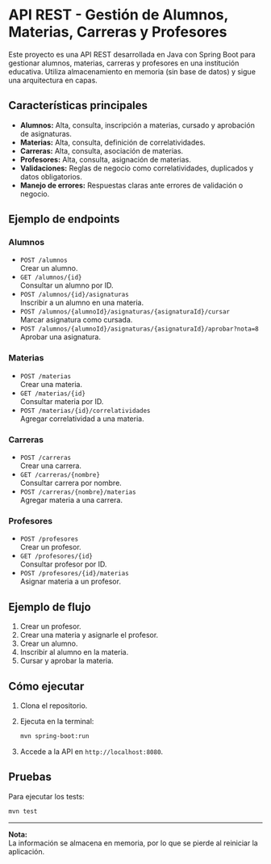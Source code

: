 # API REST - Gestión de Alumnos, Materias, Carreras y Profesores

Este proyecto es una API REST desarrollada en Java con Spring Boot para gestionar alumnos, materias, carreras y profesores en una institución educativa. Utiliza almacenamiento en memoria (sin base de datos) y sigue una arquitectura en capas.

## Características principales

- **Alumnos:** Alta, consulta, inscripción a materias, cursado y aprobación de asignaturas.
- **Materias:** Alta, consulta, definición de correlatividades.
- **Carreras:** Alta, consulta, asociación de materias.
- **Profesores:** Alta, consulta, asignación de materias.
- **Validaciones:** Reglas de negocio como correlatividades, duplicados y datos obligatorios.
- **Manejo de errores:** Respuestas claras ante errores de validación o negocio.

## Ejemplo de endpoints

### Alumnos

- `POST /alumnos`  
  Crear un alumno.
- `GET /alumnos/{id}`  
  Consultar un alumno por ID.
- `POST /alumnos/{id}/asignaturas`  
  Inscribir a un alumno en una materia.
- `POST /alumnos/{alumnoId}/asignaturas/{asignaturaId}/cursar`  
  Marcar asignatura como cursada.
- `POST /alumnos/{alumnoId}/asignaturas/{asignaturaId}/aprobar?nota=8`  
  Aprobar una asignatura.

### Materias

- `POST /materias`  
  Crear una materia.
- `GET /materias/{id}`  
  Consultar materia por ID.
- `POST /materias/{id}/correlatividades`  
  Agregar correlatividad a una materia.

### Carreras

- `POST /carreras`  
  Crear una carrera.
- `GET /carreras/{nombre}`  
  Consultar carrera por nombre.
- `POST /carreras/{nombre}/materias`  
  Agregar materia a una carrera.

### Profesores

- `POST /profesores`  
  Crear un profesor.
- `GET /profesores/{id}`  
  Consultar profesor por ID.
- `POST /profesores/{id}/materias`  
  Asignar materia a un profesor.

## Ejemplo de flujo

1. Crear un profesor.
2. Crear una materia y asignarle el profesor.
3. Crear un alumno.
4. Inscribir al alumno en la materia.
5. Cursar y aprobar la materia.

## Cómo ejecutar

1. Clona el repositorio.
2. Ejecuta en la terminal:

   ```sh
   mvn spring-boot:run
   ```

3. Accede a la API en `http://localhost:8080`.

## Pruebas

Para ejecutar los tests:

```sh
mvn test
```

---

**Nota:**  
La información se almacena en memoria, por lo que se pierde al reiniciar la aplicación.
